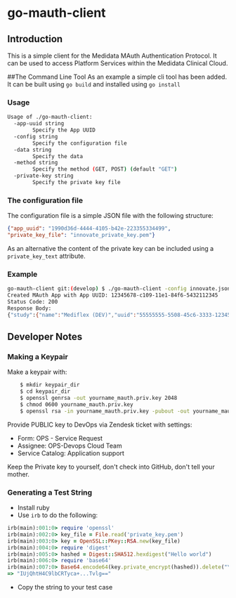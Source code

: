 # go-mauth-client

## Introduction
This is a simple client for the Medidata MAuth Authentication Protocol.  It can be used to access Platform Services within the Medidata Clinical Cloud.

##The Command Line Tool
As an example a simple cli tool has been added.  It can be built using `go build` and installed using `go install`

### Usage
```sh
Usage of ./go-mauth-client:
  -app-uuid string
    	Specify the App UUID
  -config string
    	Specify the configuration file
  -data string
    	Specify the data
  -method string
    	Specify the method (GET, POST) (default "GET")
  -private-key string
    	Specify the private key file
```

### The configuration file
The configuration file is a simple JSON file with the following structure:
```JSON
{"app_uuid": "1990d36d-4444-4105-b42e-223355334499",
"private_key_file": "innovate_private_key.pem"}
```
As an alternative the content of the private key can be included using a `private_key_text` attribute.

### Example
```sh
go-mauth-client git:(develop) $ ./go-mauth-client -config innovate.json https://innovate.imedidata.com/api/v2/studies/55555555-5508-45c6-3333-1234512345.json
Created MAuth App with App UUID: 12345678-c109-11e1-84f6-5432112345
Status Code: 200
Response Body:
{"study":{"name":"Mediflex (DEV)","uuid":"55555555-5508-45c6-3333-1234512345","mcc_study_uuid":"","oid":"Mediflex (DEV)","live_date":"","title":"","summary":"","drug_device":"","compound_code":"","number":"","program":"","protocol":"Mediflex","indication":"","responsible_party":"","enrollment_target":"","investigator":"","full_description":"EHR Integration testing study. Ian Sparks, Geoff Low","therapeutic_area":"Unknown","phase":"III","close_date":"","is_production":"false","parent_uuid":"55555555-1111-2222-3333-4444444444","status":"active","client_division_uuid":"","study_environment_type":"Development"}}
```

## Developer Notes

### Making a Keypair

Make a keypair with:
```sh
    $ mkdir keypair_dir
    $ cd keypair_dir
    $ openssl genrsa -out yourname_mauth.priv.key 2048
    $ chmod 0600 yourname_mauth.priv.key
    $ openssl rsa -in yourname_mauth.priv.key -pubout -out yourname_mauth.pub.key
```
Provide PUBLIC key to DevOps via Zendesk ticket with settings:

   * Form: OPS - Service Request
   * Assignee: OPS-Devops Cloud Team
   * Service Catalog: Application support

Keep the Private key to yourself, don't check into GitHub, don't tell your mother.

### Generating a Test String

* Install ruby
* Use `irb` to do the following:
```ruby
irb(main):001:0> require 'openssl'
irb(main):002:0> key_file = File.read('private_key.pem')
irb(main):003:0> key = OpenSSL::PKey::RSA.new(key_file)
irb(main):004:0> require 'digest'
irb(main):005:0> hashed = Digest::SHA512.hexdigest("Hello world")
irb(main):006:0> require 'base64'
irb(main):007:0> Base64.encode64(key.private_encrypt(hashed)).delete("\n")
=> "IUjQhtH4C9lbCRTyca+...Tvlg=="
```
* Copy the string to your test case
